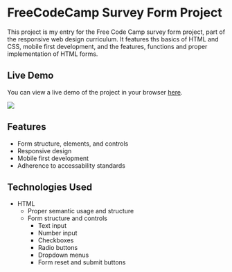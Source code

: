 # FreeCodeCamp Survey Form Project

This project is my entry for the Free Code Camp survey form project, part of the responsive web design curriculum. It features ths basics of HTML and CSS, mobile first development, and the features, functions and proper implementation of HTML forms.

## Live Demo

You can view a live demo of the project in your browser [here](https://devloggith.github.io/fcc-survey-form-project/).

![](media/Demo-GIF.GIF)

## Features

- Form structure, elements, and controls
- Responsive design
- Mobile first development
- Adherence to accessability standards

## Technologies Used

- HTML
  - Proper semantic usage and structure
  - Form structure and controls
    - Text input 
    - Number input
    - Checkboxes
    - Radio buttons
    - Dropdown menus
    - Form reset and submit buttons
